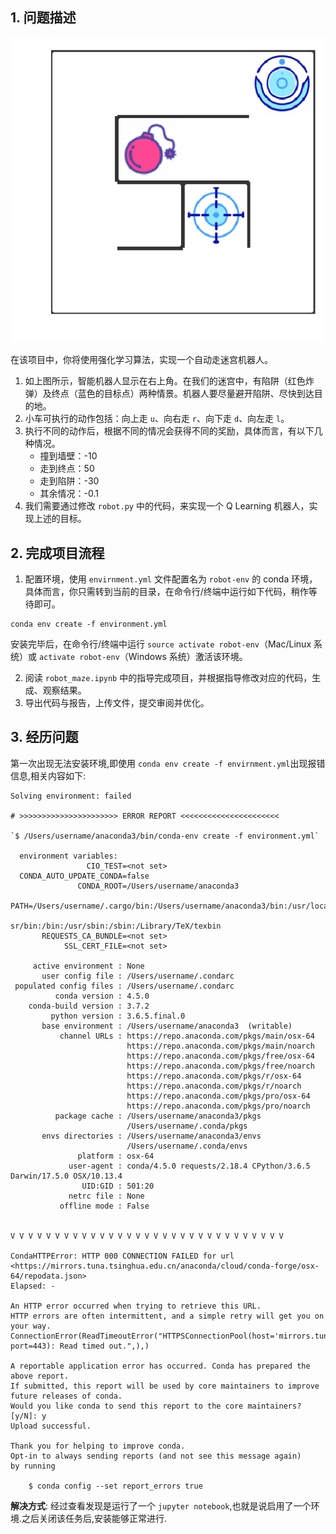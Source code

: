 ## 1. 问题描述


![img.png](default.png)

在该项目中，你将使用强化学习算法，实现一个自动走迷宫机器人。

1. 如上图所示，智能机器人显示在右上角。在我们的迷宫中，有陷阱（红色炸弹）及终点（蓝色的目标点）两种情景。机器人要尽量避开陷阱、尽快到达目的地。
2. 小车可执行的动作包括：向上走 `u`、向右走 `r`、向下走 `d`、向左走 `l`。
3. 执行不同的动作后，根据不同的情况会获得不同的奖励，具体而言，有以下几种情况。
    - 撞到墙壁：-10
    - 走到终点：50
    - 走到陷阱：-30
    - 其余情况：-0.1
4. 我们需要通过修改 `robot.py` 中的代码，来实现一个 Q Learning 机器人，实现上述的目标。

## 2. 完成项目流程

1. 配置环境，使用 `envirnment.yml` 文件配置名为 `robot-env` 的 conda 环境，具体而言，你只需转到当前的目录，在命令行/终端中运行如下代码，稍作等待即可。
```
conda env create -f environment.yml
```
安装完毕后，在命令行/终端中运行 `source activate robot-env`（Mac/Linux 系统）或 `activate robot-env`（Windows 系统）激活该环境。

2. 阅读 `robot_maze.ipynb` 中的指导完成项目，并根据指导修改对应的代码，生成、观察结果。
3. 导出代码与报告，上传文件，提交审阅并优化。

## 3. 经历问题
第一次出现无法安装环境,即使用 `conda env create -f envirnment.yml`出现报错信息,相关内容如下:

```
Solving environment: failed

# >>>>>>>>>>>>>>>>>>>>>> ERROR REPORT <<<<<<<<<<<<<<<<<<<<<<

`$ /Users/username/anaconda3/bin/conda-env create -f environment.yml`

  environment variables:
                 CIO_TEST=<not set>
  CONDA_AUTO_UPDATE_CONDA=false
               CONDA_ROOT=/Users/username/anaconda3
                     PATH=/Users/username/.cargo/bin:/Users/username/anaconda3/bin:/usr/local/bin:/u
                          sr/bin:/bin:/usr/sbin:/sbin:/Library/TeX/texbin
       REQUESTS_CA_BUNDLE=<not set>
            SSL_CERT_FILE=<not set>

     active environment : None
       user config file : /Users/username/.condarc
 populated config files : /Users/username/.condarc
          conda version : 4.5.0
    conda-build version : 3.7.2
         python version : 3.6.5.final.0
       base environment : /Users/username/anaconda3  (writable)
           channel URLs : https://repo.anaconda.com/pkgs/main/osx-64
                          https://repo.anaconda.com/pkgs/main/noarch
                          https://repo.anaconda.com/pkgs/free/osx-64
                          https://repo.anaconda.com/pkgs/free/noarch
                          https://repo.anaconda.com/pkgs/r/osx-64
                          https://repo.anaconda.com/pkgs/r/noarch
                          https://repo.anaconda.com/pkgs/pro/osx-64
                          https://repo.anaconda.com/pkgs/pro/noarch
          package cache : /Users/username/anaconda3/pkgs
                          /Users/username/.conda/pkgs
       envs directories : /Users/username/anaconda3/envs
                          /Users/username/.conda/envs
               platform : osx-64
             user-agent : conda/4.5.0 requests/2.18.4 CPython/3.6.5 Darwin/17.5.0 OSX/10.13.4
                UID:GID : 501:20
             netrc file : None
           offline mode : False


V V V V V V V V V V V V V V V V V V V V V V V V V V V V V V V

CondaHTTPError: HTTP 000 CONNECTION FAILED for url <https://mirrors.tuna.tsinghua.edu.cn/anaconda/cloud/conda-forge/osx-64/repodata.json>
Elapsed: -

An HTTP error occurred when trying to retrieve this URL.
HTTP errors are often intermittent, and a simple retry will get you on your way.
ConnectionError(ReadTimeoutError("HTTPSConnectionPool(host='mirrors.tuna.tsinghua.edu.cn', port=443): Read timed out.",),)

A reportable application error has occurred. Conda has prepared the above report.
If submitted, this report will be used by core maintainers to improve
future releases of conda.
Would you like conda to send this report to the core maintainers?
[y/N]: y
Upload successful.

Thank you for helping to improve conda.
Opt-in to always sending reports (and not see this message again)
by running

    $ conda config --set report_errors true
```

**解决方式**: 经过查看发现是运行了一个 `jupyter notebook`,也就是说启用了一个环境.之后关闭该任务后,安装能够正常进行.
